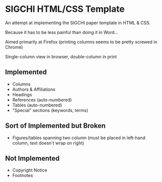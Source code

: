 SIGCHI HTML/CSS Template
========================

An attempt at implementing the SIGCHI paper template in HTML & CSS.

Because it has to be less painful than doing it in Word...

Aimed primarily at Firefox (printing columns seems to be pretty screwed in Chrome)

Single-column view in browser, double-column in print

Implemented
-----------

* Columns
* Authors & Affiliations
* Headings
* References (auto-numbered)
* Tables (auto-numbered)
* "Special" sections (keywords, terms)


Sort of Implemented but Broken
------------------------------
* Figures/tables spanning two column (must be placed in left-hand column, text doesn't wrap on right)


Not Implemented
---------------

* Copyright Notice
* Footnotes

